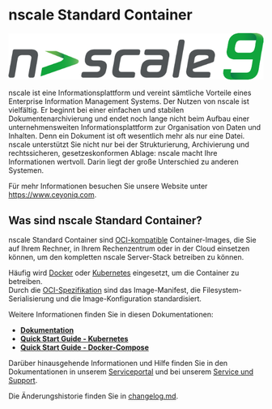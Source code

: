 # nscale Standard Container

![Ceyoniq Logo](docs/images/nscale9.png)

nscale ist eine Informationsplattform und vereint sämtliche Vorteile eines Enterprise Information Management Systems. Der Nutzen von nscale ist vielfältig. Er beginnt bei einer einfachen und stabilen Dokumentenarchivierung und endet noch lange nicht beim Aufbau einer unternehmensweiten Informationsplattform zur Organisation von Daten und Inhalten. Denn ein Dokument ist oft wesentlich mehr als nur eine Datei. nscale unterstützt Sie nicht nur bei der Strukturierung, Archivierung und rechtssicheren, gesetzeskonformen Ablage: nscale macht Ihre Informationen wertvoll. Darin liegt der große Unterschied zu anderen Systemen.

Für mehr Informationen besuchen Sie unsere Website unter <https://www.ceyoniq.com>.

## Was sind nscale Standard Container?

nscale Standard Container sind [OCI-kompatible](https://opencontainers.org/) Container-Images, die Sie auf Ihrem Rechner, in Ihrem Rechenzentrum oder in der Cloud einsetzen können, um den kompletten nscale Server-Stack betreiben zu können.  

Häufig wird [Docker](https://www.docker.com/) oder [Kubernetes](https://kubernetes.io/de/) eingesetzt, um die Container zu betreiben.  
Durch die [OCI-Spezifikation](https://github.com/opencontainers/image-spec) sind das Image-Manifest, die Filesystem-Serialisierung und die Image-Konfiguration standardisiert.

Weitere Informationen finden Sie in diesen Dokumentationen:

* **[Dokumentation](docs/de/index.md)**
* **[Quick Start Guide - Kubernetes](docs/de/kubernetes.md#quick-start-guide)**
* **[Quick Start Guide - Docker-Compose](docs/de/compose.md#quick-start-guide)**

Darüber hinausgehende Informationen und Hilfe finden Sie in den Dokumentationen in unserem [Serviceportal](<https://serviceportal.ceyoniq.com/>) und bei unserem [Service und Support](docs/de/support.md).

Die Änderungshistorie finden Sie in [changelog.md](docs/de/changelog.md).
